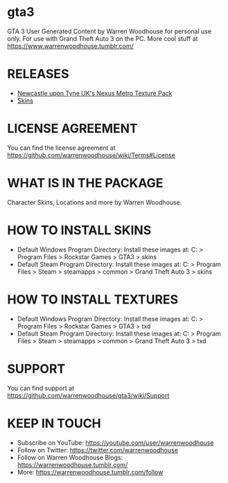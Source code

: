 # gta3
GTA 3 User Generated Content by Warren Woodhouse for personal use only. For use with Grand Theft Auto 3 on the PC. More cool stuff at https://www.warrenwoodhouse.tumblr.com/

# RELEASES
* [Newcastle upon Tyne UK's Nexus Metro Texture Pack](https://github.com/warrenwoodhouse/gta3/releases/tag/newcastleupontyneuknexusmetrotexturepack)
* [Skins](https://github.com/warrenwoodhouse/gta3/releases/tag/skins)

# LICENSE AGREEMENT
You can find the license agreement at https://github.com/warrenwoodhouse/wiki/Terms#License

# WHAT IS IN THE PACKAGE
Character Skins, Locations and more by Warren Woodhouse.

# HOW TO INSTALL SKINS
* Default Windows Program Directory: Install these images at: C: > Program Files > Rockstar Games > GTA3 > skins
* Default Steam Program Directory: Install these images at: C: > Program Files > Steam > steamapps > common > Grand Theft Auto 3 > skins

# HOW TO INSTALL TEXTURES
* Default Windows Program Directory: Install these images at: C: > Program Files > Rockstar Games > GTA3 > txd
* Default Steam Program Directory: Install these images at: C: > Program Files > Steam > steamapps > common > Grand Theft Auto 3 > txd

# SUPPORT
You can find support at https://github.com/warrenwoodhouse/gta3/wiki/Support

# KEEP IN TOUCH
* Subscribe on YouTube: https://youtube.com/user/warrenwoodhouse
* Follow on Twitter: https://twitter.com/warrenwoodhouse
* Follow on Warren Woodhouse Blogs: https://warrenwoodhouse.tumblr.com/
* More: https://warrenwoodhouse.tumblr.com/follow
